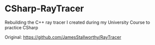 # CSharp-RayTracer
Rebuilding the C++ ray tracer I created during my University Course to practice CSharp

Original: https://github.com/JamesStallworthy/RayTracer

